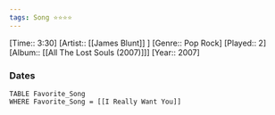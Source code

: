 ```yaml
---
tags: Song ⭐⭐⭐⭐ 
---
```

[Time:: 3:30]
[Artist:: [[James Blunt]] ]
[Genre:: Pop Rock]
[Played:: 2]
[Album:: [[All The Lost Souls (2007)]]]
[Year:: 2007]
### Dates
````dataview
TABLE Favorite_Song
WHERE Favorite_Song = [[I Really Want You]]
````